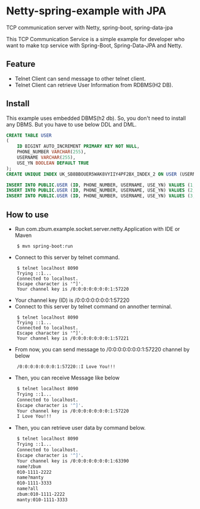 # Netty-spring-example with JPA
TCP communication server with Netty, spring-boot, spring-data-jpa

This TCP Communication Service is a simple example for developer who want to make tcp service with Spring-Boot, Spring-Data-JPA and Netty.

## Feature
* Telnet Client can send message to other telnet client.
* Telnet Client can retrieve User Information from RDBMS(H2 DB).

## Install
This example uses embedded DBMS(h2 db). So, you don't need to install any DBMS.
But you have to use below DDL and DML.

```sql
CREATE TABLE USER
(
    ID BIGINT AUTO_INCREMENT PRIMARY KEY NOT NULL,
    PHONE_NUMBER VARCHAR(255),
    USERNAME VARCHAR(255),
    USE_YN BOOLEAN DEFAULT TRUE
);
CREATE UNIQUE INDEX UK_SB8BBOUER5WAK8VYIIY4PF2BX_INDEX_2 ON USER (USERNAME);
```

```sql
INSERT INTO PUBLIC.USER (ID, PHONE_NUMBER, USERNAME, USE_YN) VALUES (1, '010-1111-2222', 'zbum', true);
INSERT INTO PUBLIC.USER (ID, PHONE_NUMBER, USERNAME, USE_YN) VALUES (2, '010-1111-3333', 'manty', true);
INSERT INTO PUBLIC.USER (ID, PHONE_NUMBER, USERNAME, USE_YN) VALUES (3, '010-1111-4444', 'jibumjung', true);
```

## How to use
* Run com.zbum.example.socket.server.netty.Application with IDE or Maven
```
    $ mvn spring-boot:run
```
* Connect to this server by telnet command.
```
    $ telnet localhost 8090
    Trying ::1...
    Connected to localhost.
    Escape character is '^]'.
    Your channel key is /0:0:0:0:0:0:0:1:57220
```
* Your channel key (ID) is /0:0:0:0:0:0:0:1:57220
* Connect to this server by telnet command on annother terminal.
```
    $ telnet localhost 8090
    Trying ::1...
    Connected to localhost.
    Escape character is '^]'.
    Your channel key is /0:0:0:0:0:0:0:1:57221
```
* From now, you can send message to /0:0:0:0:0:0:0:1:57220 channel by below
```
    /0:0:0:0:0:0:0:1:57220::I Love You!!!
```
* Then, you can receive Message like below
```bash
    $ telnet localhost 8090
    Trying ::1...
    Connected to localhost.
    Escape character is '^]'.
    Your channel key is /0:0:0:0:0:0:0:1:57220
    I Love You!!!
```

* Then, you can retrieve user data by command below.
```bash
    $ telnet localhost 8090
    Trying ::1...
    Connected to localhost.
    Escape character is '^]'.
    Your channel key is /0:0:0:0:0:0:0:1:63390
    name?zbum
    010-1111-2222
    name?manty
    010-1111-3333
    name?all
    zbum:010-1111-2222
    manty:010-1111-3333
```